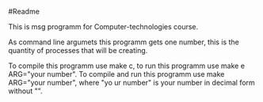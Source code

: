 #Readme

This is msg programm for Computer-technologies course.

As command line argumets this programm gets one number, this is the quantity of
processes that will be creating.

To compile this programm use make c, to run this programm use make e ARG="your
 number". To compile and run this programm use make ARG="your number", where "yo
ur number" is your number in decimal form without "".
